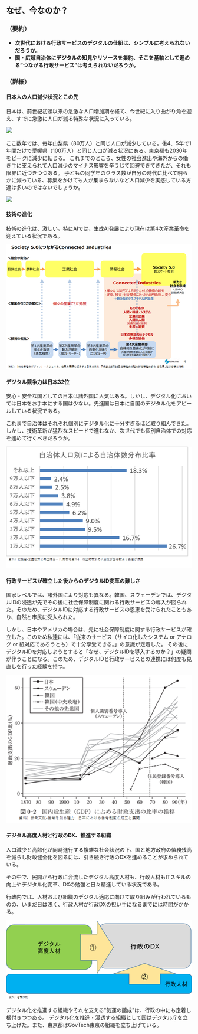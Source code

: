 ## なぜ、今なのか？

### （要約）

- <B>次世代における行政サービスのデジタルの仕組は、シンプルに考えられないだろうか。</B>
- <B>国・広域自治体にデジタルの知見やリソースを集約、そこを基軸として進める”つながる行政サービス”は考えられないだろうか。</B>

### （詳細）

#### 日本人の人口減少状況とこの先

日本は、前世紀初頭以来の急激な人口増加期を経て、今世紀に入り曲がり角を迎え、すでに急激に人口が減る特殊な状況に入っている。

![](../images/はじめに急激な人口増お人口減社会.png)

ここ数年では、毎年山梨県（80万人）と同じ人口が減少している。後4、5年で1年間だけで愛媛県（100万人）と同じ人口が減る状況にある。東京都も2030年をピークに減少に転じる。
これまでのところ、女性の社会進出や海外からの働き手に支えられて人口減少のマイナス影響を辛うじて回避できてきたが、それも限界に近づきつつある。
子どもの同学年のクラス数が自分の時代に比べて明らかに減っている、募集をかけても人が集まらないなど人口減少を実感している方達は多いのではないでしょうか。

![](../images/はじめに現在の人口減.png)

#### 技術の進化
技術の進化は、激しい。特にAIでは、生成AI発展により現在は第4次産業革命を迎えている状況である。

![](../images/はじめに産業革命の進化過程.png)

#### デジタル競争力は日本32位
安心・安全な国としての日本は諸外国に人気はある。しかし、デジタル化においては日本をお手本にする国は少ない。先進国は日本に自国のデジタル化をアピールしている状況である。

これまで自治体はそれぞれ個別にデジタル化に十分すぎるほど取り組んできた。しかし、技術革新が猛烈なスピードで進むなか、次世代でも個別自治体での対応を進めて行くべきだろうか。

![](../images/はじめに自治体人口別による自治体数分布比率.png)

#### 行政サービスが確立した後からのデジタルID変革の難しさ
国家レベルでは、諸外国により対応も異なる。韓国、スウェーデンでは、デジタルIDの浸透が先でその後に社会保障制度に関わる行政サービスの導入が図られた。そのため、デジタルIDに対応する行政サービスの恩恵を受けられたこともあり、自然と市民に受入られた。

しかし、日本やアメリカの場合は、先に社会保障制度に関する行政サービスが確立した。このため私達には、「従来のサービス（サイロ化したシステム or アナログ or 紙対応であろうとも）で十分享受できる。」の意識が定着した。
その後にデジタルIDを対応しようとすると「なぜ、デジタルIDを導入するのか？」の疑問が伴うことになる。このため、デジタルIDと行政サービスとの連携には何度も見直しを行った経験を持つ。

![](../images/番号制度の導入時期（各国）.png)

#### デジタル高度人材と行政のDX、推進する組織

人口減少と高齢化が同時進行する複雑な社会状況の下、国と地方政府の債務残高を減らし財政健全化を図るには、引き続き行政のDXを進めることが求められている。

その中で、民間から行政に合流したデジタル高度人材も、行政人材もITスキルの向上やデジタル化変革、DXの勉強と日々精進している状況である。

行政内では、人材および組織のデジタル適応に向けて取り組みが行われているものの、いまだ日は浅く、行政人材が行政DXの担い手になるまでには時間がかかる。

![](../images/はじめに行政DXを進めるにあたって人材アプローチ.png)

デジタル化を推進する組織やそれを支える"気運の醸成"は、行政の中にも定着し根付きつつある。
デジタル化を推進・浸透する組織として国はデジタル庁を立ち上げた。また、東京都はGovTech東京の組織を立ち上げている。
